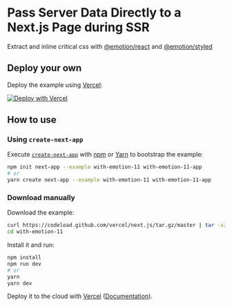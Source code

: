 # Pass Server Data Directly to a Next.js Page during SSR

Extract and inline critical css with [@emotion/react](https://www.npmjs.com/package/@emotion/react) and [@emotion/styled](https://www.npmjs.com/package/@emotion/styled)

## Deploy your own

Deploy the example using [Vercel](https://vercel.com):

[![Deploy with Vercel](https://vercel.com/button)](https://vercel.com/import/project?template=https://github.com/vercel/next.js/tree/canary/examples/with-emotion-11)

## How to use

### Using `create-next-app`

Execute [`create-next-app`](https://github.com/vercel/next.js/tree/canary/packages/create-next-app) with [npm](https://docs.npmjs.com/cli/init) or [Yarn](https://yarnpkg.com/lang/en/docs/cli/create/) to bootstrap the example:

```bash
npm init next-app --example with-emotion-11 with-emotion-11-app
# or
yarn create next-app --example with-emotion-11 with-emotion-11-app
```

### Download manually

Download the example:

```bash
curl https://codeload.github.com/vercel/next.js/tar.gz/master | tar -xz --strip=2 next.js-master/examples/with-emotion-11
cd with-emotion-11
```

Install it and run:

```bash
npm install
npm run dev
# or
yarn
yarn dev
```

Deploy it to the cloud with [Vercel](https://vercel.com/import?filter=next.js&utm_source=github&utm_medium=readme&utm_campaign=next-example) ([Documentation](https://nextjs.org/docs/deployment)).

